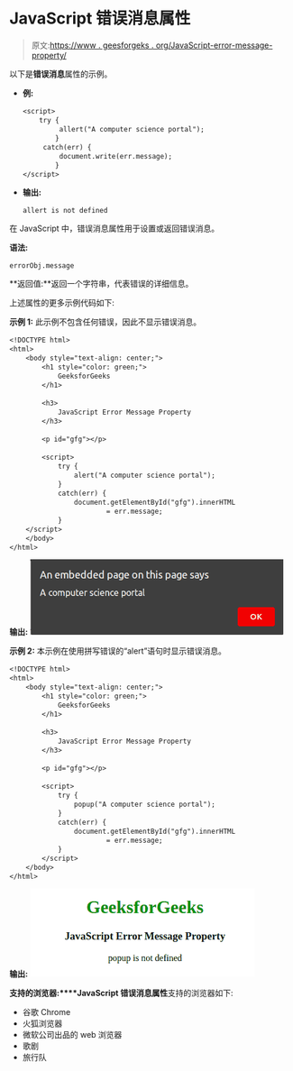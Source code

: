 # JavaScript 错误消息属性

> 原文:[https://www . geesforgeks . org/JavaScript-error-message-property/](https://www.geeksforgeeks.org/javascript-error-message-property/)

以下是**错误消息**属性的示例。

*   **例:**

    ```
    <script>
        try {
             allert("A computer science portal");
            }
         catch(err) {
             document.write(err.message);
            }
    </script>
    ```

*   **输出:**

    ```
    allert is not defined
    ```

在 JavaScript 中，错误消息属性用于设置或返回错误消息。

**语法:**

```
errorObj.message
```

**返回值:**返回一个字符串，代表错误的详细信息。

上述属性的更多示例代码如下:

**示例 1:** 此示例不包含任何错误，因此不显示错误消息。

```
<!DOCTYPE html>
<html>
    <body style="text-align: center;">
        <h1 style="color: green;">
            GeeksforGeeks
        </h1>

        <h3>
            JavaScript Error Message Property
        </h3>

        <p id="gfg"></p>

        <script>
            try {
                alert("A computer science portal");
            }
            catch(err) {
                document.getElementById("gfg").innerHTML
                        = err.message;
            }
    </script>
    </body>
</html>                    
```

**输出:**
![](img/4ff42e28dfd02ba8bfc3727147715ae8.png)

**示例 2:** 本示例在使用拼写错误的“alert”语句时显示错误消息。

```
<!DOCTYPE html>
<html>
    <body style="text-align: center;">
        <h1 style="color: green;">
            GeeksforGeeks
        </h1>

        <h3>
            JavaScript Error Message Property
        </h3>

        <p id="gfg"></p>

        <script>
            try {
                popup("A computer science portal");
            }
            catch(err) {
                document.getElementById("gfg").innerHTML
                        = err.message;
            }
        </script>
    </body>
</html>                         
```

**输出:**
![](img/5eecdc5bcfb275a7d2afd6c01446f72d.png)

**支持的浏览器:****JavaScript 错误消息属性**支持的浏览器如下:

*   谷歌 Chrome
*   火狐浏览器
*   微软公司出品的 web 浏览器
*   歌剧
*   旅行队